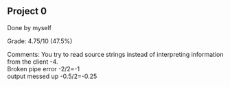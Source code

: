 ## Project 0  

Done by myself  

Grade: 4.75/10 (47.5%)  

Comments: You try to read source strings instead of interpreting information from the client -4.   
          Broken pipe error -2/2=-1   
          output messed up -0.5/2=-0.25  
